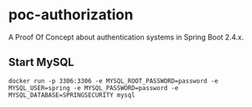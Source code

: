 # poc-authorization
A Proof Of Concept about authentication systems in Spring Boot 2.4.x.

## Start MySQL
```docker run -p 3306:3306 -e MYSQL_ROOT_PASSWORD=password -e MYSQL_USER=spring -e MYSQL_PASSWORD=password -e MYSQL_DATABASE=SPRINGSECURITY mysql```
